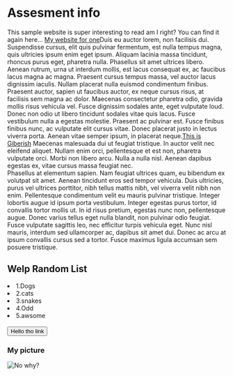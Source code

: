 <!DOCTTYPE html>
<html>
<head>
<title>Website Assesment uno</title>
</head>
<body>
<h1>Assesment info</h1>
<p>This sample website is super interesting to read am I right? You can find it again here... 
<a href="file:///C:/Users/samantha/Desktop/Website%20XD/index.html">My website for one</a>Duis eu auctor lorem, non facilisis dui. Suspendisse cursus, elit quis pulvinar fermentum, est nulla tempus magna, quis ultricies ipsum enim eget ipsum. Aliquam lacinia massa tincidunt, rhoncus purus eget, pharetra nulla. Phasellus sit amet ultrices libero. Aenean rutrum, urna ut interdum mollis, est lacus consequat ex, ac faucibus lacus magna ac magna. Praesent cursus tempus massa, vel auctor lacus dignissim iaculis. Nullam placerat nulla euismod condimentum finibus. Praesent auctor, sapien ut faucibus auctor, ex neque cursus risus, at facilisis sem magna ac dolor. Maecenas consectetur pharetra odio, gravida mollis risus vehicula vel. Fusce dignissim sodales ante, eget vulputate loud.
<br>
Donec non odio ut libero tincidunt sodales vitae quis lacus. Fusce vestibulum nulla a egestas molestie. Praesent ac pulvinar est. Fusce finibus finibus nunc, ac vulputate elit cursus vitae. Donec placerat justo in lectus viverra porta. Aenean vitae semper ipsum, in placerat neque.<a href="https://www.lipsum.com/feed/html">This is Giberish</a> Maecenas malesuada dui ut feugiat tristique. In auctor velit nec eleifend aliquet. Nullam enim orci, pellentesque et est non, pharetra vulputate orci. Morbi non libero arcu. Nulla a nulla nisl. Aenean dapibus egestas ex, vitae cursus massa feugiat nec.
<br>
Phasellus at elementum sapien. Nam feugiat ultrices quam, eu bibendum ex volutpat sit amet. Aenean tincidunt eros sed tempor vehicula. Duis ultricies, purus vel ultrices porttitor, nibh tellus mattis nibh, vel viverra velit nibh non enim. Pellentesque condimentum velit eu mauris pulvinar tristique. Integer lobortis augue id ipsum porta vestibulum. Integer egestas purus tortor, id convallis tortor mollis ut. In id risus pretium, egestas nunc non, pellentesque augue. Donec varius tellus eget nulla blandit, non pulvinar odio feugiat. Fusce vulputate sagittis leo, nec efficitur turpis vehicula eget. Nunc nisl mauris, interdum sed ullamcorper ac, dapibus sit amet dui. Donec ac arcu at ipsum convallis cursus sed a tortor. Fusce maximus ligula accumsan sem posuere tristique.</p>
<h2>Welp Random List</h2>
<li>1.Dogs</li>
<li>2.cats</li>
<li>3.snakes</li>
<li>4.Odd</li>
<li>5.awsome</li>
<br>
<a href="file:///C:/Users/samantha/Desktop/Website%20XD/index.html"><button>Hello tho link</button></a>
<h3>My picture</h3>
<img src="2F7E462600000578-3366348-image-m-60_1450476645556.jpg"alt="No why?">
</body>
</html>
